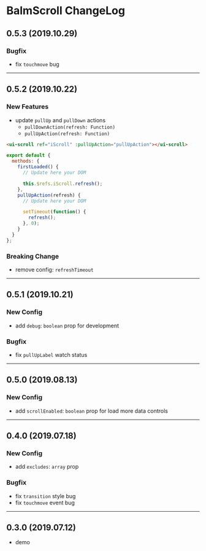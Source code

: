 # BalmScroll ChangeLog

## 0.5.3 (2019.10.29)

### Bugfix

- fix `touchmove` bug

---

## 0.5.2 (2019.10.22)

### New Features

- update `pullUp` and `pullDown` actions
  - `pullDownAction(refresh: Function)`
  - `pullUpAction(refresh: Function)`

```html
<ui-scroll ref="iScroll" :pullUpAction="pullUpAction"></ui-scroll>
```

```js
export default {
  methods: {
    firstLoaded() {
      // Update here your DOM

      this.$refs.iScroll.refresh();
    },
    pullUpAction(refresh) {
      // Update here your DOM

      setTimeout(function() {
        refresh();
      }, 0);
    }
  }
};
```

### Breaking Change

- remove config: `refreshTimeout`

---

## 0.5.1 (2019.10.21)

### New Config

- add `debug`: `boolean` prop for development

### Bugfix

- fix `pullUpLabel` watch status

---

## 0.5.0 (2019.08.13)

### New Config

- add `scrollEnabled`: `boolean` prop for load more data controls

---

## 0.4.0 (2019.07.18)

### New Config

- add `excludes`: `array` prop

### Bugfix

- fix `transition` style bug
- fix `touchmove` event bug

---

## 0.3.0 (2019.07.12)

- demo
